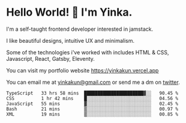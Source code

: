 # Hello World! 🚀 I'm Yinka.

I'm a self-taught frontend developer interested in jamstack.

I like beautiful designs, intuitive UX and minimalism.

Some of the technologies i've worked with includes HTML & CSS, Javascript, React, Gatsby, Eleventy.

You can visit my portfolio website <https://yinkakun.vercel.app>

You can email me at <yinkakun@gmail.com> or send me a dm on [twitter](https://twitter.com/yinkakun).

<!--START_SECTION:waka-->
```text
TypeScript   33 hrs 58 mins  ██████████████████████▓░░   90.45 % 
CSS          1 hr 42 mins    █░░░░░░░░░░░░░░░░░░░░░░░░   04.56 % 
JavaScript   55 mins         ▓░░░░░░░░░░░░░░░░░░░░░░░░   02.45 % 
Bash         21 mins         ▒░░░░░░░░░░░░░░░░░░░░░░░░   00.97 % 
XML          19 mins         ▒░░░░░░░░░░░░░░░░░░░░░░░░   00.85 % 
```
<!--END_SECTION:waka-->